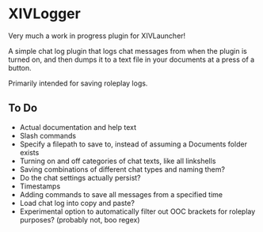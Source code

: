 # XIVLogger

Very much a work in progress plugin for XIVLauncher!

A simple chat log plugin that logs chat messages from when the plugin is turned on, and then dumps it to a text file in your documents at a press of a button.

Primarily intended for saving roleplay logs.

## To Do

* Actual documentation and help text
* Slash commands
* Specify a filepath to save to, instead of assuming a Documents folder exists
* Turning on and off categories of chat texts, like all linkshells
* Saving combinations of different chat types and naming them?
* Do the chat settings actually persist?
* Timestamps
* Adding commands to save all messages from a specified time
* Load chat log into copy and paste?
* Experimental option to automatically filter out OOC brackets for roleplay purposes? (probably not, boo regex)
